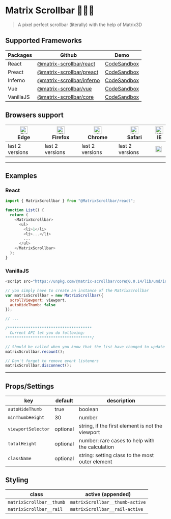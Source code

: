 # Matrix Scrollbar 🔭👩‍🚀

> A pixel perfect scrollbar (literally)
> with the help of Matrix3D

## Supported Frameworks

| Packages  | Github                                                                                                       | Demo                                                                  |
| --------- | ------------------------------------------------------------------------------------------------------------ | --------------------------------------------------------------------- |
| React     | [@matrix-scrollbar/react](https://github.com/rajjejosefsson/matrix-scrollbar/tree/master/packages/react)     | [CodeSandbox](https://codesandbox.io/s/matrix-scrollbarreact-v3pxl)   |
| Preact    | [@matrix-scrollbar/preact](https://github.com/rajjejosefsson/matrix-scrollbar/tree/master/packages/preact)   | [CodeSandbox](https://codesandbox.io/s/matrix-scrollbarpreact-7l33p)  |
| Inferno   | [@matrix-scrollbar/inferno](https://github.com/rajjejosefsson/matrix-scrollbar/tree/master/packages/inferno) | [CodeSandbox](https://codesandbox.io/s/matrix-scrollbarinferno-cuslj) |
| Vue       | [@matrix-scrollbar/vue](https://github.com/rajjejosefsson/matrix-scrollbar/tree/master/packages/vue)         | [CodeSandbox](https://codesandbox.io/s/matrix-scrollbarvue-cm25d)     |
| VanillaJS | [@matrix-scrollbar/core](https://github.com/rajjejosefsson/matrix-scrollbar/tree/master/packages/core)       | [CodeSandbox](https://codesandbox.io/s/matrix-scrollbarcore-tn2r0)    |

## Browsers support

| [<img src="https://raw.githubusercontent.com/alrra/browser-logos/master/src/edge/edge_48x48.png" alt="Edge" width="24px" height="24px" />](http://godban.github.io/browsers-support-badges/)</br>Edge | [<img src="https://raw.githubusercontent.com/alrra/browser-logos/master/src/firefox/firefox_48x48.png" alt="Firefox" width="24px" height="24px" />](http://godban.github.io/browsers-support-badges/)</br>Firefox | [<img src="https://raw.githubusercontent.com/alrra/browser-logos/master/src/chrome/chrome_48x48.png" alt="Chrome" width="24px" height="24px" />](http://godban.github.io/browsers-support-badges/)</br>Chrome | [<img src="https://raw.githubusercontent.com/alrra/browser-logos/master/src/safari/safari_48x48.png" alt="Safari" width="24px" height="24px" />](http://godban.github.io/browsers-support-badges/)</br>Safari | [<img src="http://iconshow.me/media/images/Application/mozilla-icons/png/48/internet_explorer.png" alt="IE" width="24px" height="24px" />](http://godban.github.io/browsers-support-badges/)</br>IE |
| ----------------------------------------------------------------------------------------------------------------------------------------------------------------------------------------------------- | ----------------------------------------------------------------------------------------------------------------------------------------------------------------------------------------------------------------- | ------------------------------------------------------------------------------------------------------------------------------------------------------------------------------------------------------------- | ------------------------------------------------------------------------------------------------------------------------------------------------------------------------------------------------------------- | --------------------------------------------------------------------------------------------------------------------------------------------------------------------------------------------------- |
| last 2 versions                                                                                                                                                                                       | last 2 versions                                                                                                                                                                                                   | last 2 versions                                                                                                                                                                                               | last 2 versions                                                                                                                                                                                               | <img src="https://upload.wikimedia.org/wikipedia/commons/thumb/8/8f/Flat_cross_icon.svg/1024px-Flat_cross_icon.svg.png" height="20" />                                                              |

---

## Examples

### React

```js
import { MatrixScrollbar } from "@MatrixScrollbar/react";

function List() {
  return (
    <MatrixScrollbar>
      <ul>
        <li>1</li>
        <li>...</li>
        ...
      </ul>
    </MatrixScrollbar>
  );
}
```

### VanillaJS

```js
<script src="https://unpkg.com/@matrix-scrollbar/core@0.0.14/lib/umd/index.js"></script>;

// you simply have to create an instance of the MatrixScrollbar
var matrixScrollbar = new MatrixScrollbar({
  scrollViewport: viewport,
  autoHideThumb: false
});

// ...

/*************************************
  Current API let you do following:
**************************************/

// Should be called when you know that the list have changed to update the scrollbar/thumb
matrixScrollbar.recount();

// Don't forget to remove event listeners
matrixScrollbar.disconnect();
```

---

## Props/Settings

| key                | default  | description                                      |
| ------------------ | -------- | ------------------------------------------------ |
| `autoHideThumb`    | true     | boolean                                          |
| `minThumbHeight`   | 30       | number                                           |
| `viewportSelector` | optional | string, if the first element is not the viewport |
| `totalHeight`      | optional | number: rare cases to help with the calculation  |
| `className`        | optional | string: setting class to the most outer element  |

## Styling

| class                    | active (appended)               |
| ------------------------ | ------------------------------- |
| `matrixScrollbar__thumb` | `matrixScrollbar__thumb-active` |
| `matrixScrollbar__rail`  | `matrixScrollbar__rail-active`  |
